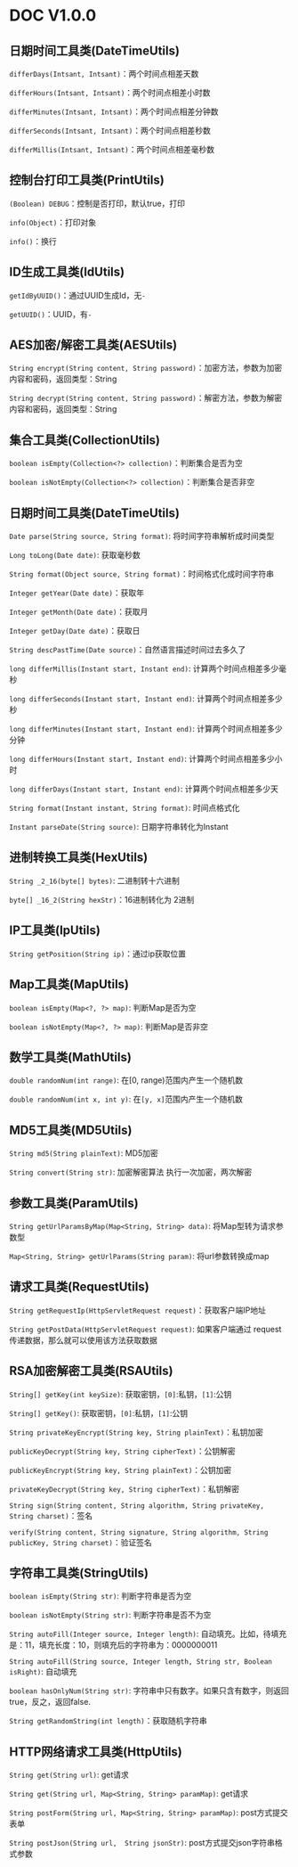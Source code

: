 # DOC V1.0.0

## 日期时间工具类(DateTimeUtils)

`differDays(Intsant, Intsant)`：两个时间点相差天数

`differHours(Intsant, Intsant)`：两个时间点相差小时数

`differMinutes(Intsant, Intsant)`：两个时间点相差分钟数

`differSeconds(Intsant, Intsant)`：两个时间点相差秒数

`differMillis(Intsant, Intsant)`：两个时间点相差毫秒数

## 控制台打印工具类(PrintUtils)

`(Boolean) DEBUG`：控制是否打印，默认true，打印

`info(Object)`：打印对象

`info()`：换行

## ID生成工具类(IdUtils)

`getIdByUUID()`：通过UUID生成Id，无`-`

`getUUID()`：UUID，有`-`

## AES加密/解密工具类(AESUtils)

`String encrypt(String content, String password)`：加密方法，参数为加密内容和密码，返回类型：String

`String decrypt(String content, String password)`：解密方法，参数为解密内容和密码，返回类型：String

## 集合工具类(CollectionUtils)

`boolean isEmpty(Collection<?> collection)`：判断集合是否为空

`boolean isNotEmpty(Collection<?> collection)`：判断集合是否非空

## 日期时间工具类(DateTimeUtils)

`Date parse(String source, String format)`: 将时间字符串解析成时间类型

`Long toLong(Date date)`: 获取毫秒数

`String format(Object source, String format)`：时间格式化成时间字符串

`Integer getYear(Date date)`：获取年

`Integer getMonth(Date date)`：获取月

`Integer getDay(Date date)`：获取日

`String descPastTime(Date source)`：自然语言描述时间过去多久了

`long differMillis(Instant start, Instant end)`: 计算两个时间点相差多少毫秒

`long differSeconds(Instant start, Instant end)`: 计算两个时间点相差多少秒

`long differMinutes(Instant start, Instant end)`: 计算两个时间点相差多少分钟

`long differHours(Instant start, Instant end)`: 计算两个时间点相差多少小时

`long differDays(Instant start, Instant end)`: 计算两个时间点相差多少天

`String format(Instant instant, String format)`: 时间点格式化

`Instant parseDate(String source)`: 日期字符串转化为Instant

## 进制转换工具类(HexUtils)

`String _2_16(byte[] bytes)`: 二进制转十六进制

`byte[] _16_2(String hexStr)`：16进制转化为 2进制

## IP工具类(IpUtils)

`String getPosition(String ip)`：通过ip获取位置

## Map工具类(MapUtils)

`boolean isEmpty(Map<?, ?> map)`: 判断Map是否为空

`boolean isNotEmpty(Map<?, ?> map)`: 判断Map是否非空

## 数学工具类(MathUtils)

`double randomNum(int range)`: 在[0, range)范围内产生一个随机数

`double randomNum(int x, int y)`: 在`[y, x]`范围内产生一个随机数

## MD5工具类(MD5Utils)

`String md5(String plainText)`: MD5加密

`String convert(String str)`: 加密解密算法 执行一次加密，两次解密

## 参数工具类(ParamUtils)

`String getUrlParamsByMap(Map<String, String> data)`: 将Map型转为请求参数型

`Map<String, String> getUrlParams(String param)`: 将url参数转换成map

## 请求工具类(RequestUtils)

`String getRequestIp(HttpServletRequest request)`：获取客户端IP地址

`String getPostData(HttpServletRequest request)`: 如果客户端通过 request 传递数据，那么就可以使用该方法获取数据

## RSA加密解密工具类(RSAUtils)

`String[] getKey(int keySize)`: 获取密钥，`[0]`:私钥，`[1]`:公钥

`String[] getKey()`: 获取密钥，`[0]`:私钥，`[1]`:公钥

`String privateKeyEncrypt(String key, String plainText)`：私钥加密

`publicKeyDecrypt(String key, String cipherText)`：公钥解密

`publicKeyEncrypt(String key, String plainText)`：公钥加密

`privateKeyDecrypt(String key, String cipherText)`：私钥解密

`String sign(String content, String algorithm, String privateKey, String charset)`：签名

`verify(String content, String signature, String algorithm, String publicKey, String charset)`：验证签名

## 字符串工具类(StringUtils)

`boolean isEmpty(String str)`: 判断字符串是否为空

`boolean isNotEmpty(String str)`: 判断字符串是否不为空

`String autoFill(Integer source, Integer length)`: 自动填充。比如，待填充是：11，填充长度：10，则填充后的字符串为：0000000011

`String autoFill(String source, Integer length, String str, Boolean isRight)`: 自动填充

`boolean hasOnlyNum(String str)`: 字符串中只有数字。如果只含有数字，则返回true，反之，返回false.

`String getRandomString(int length)`：获取随机字符串

## HTTP网络请求工具类(HttpUtils)

`String get(String url)`: get请求

`String get(String url, Map<String, String> paramMap)`: get请求

`String postForm(String url, Map<String, String> paramMap)`: post方式提交表单

`String postJson(String url,  String jsonStr)`: post方式提交json字符串格式参数